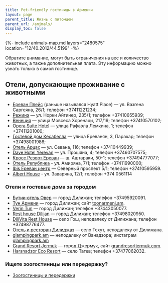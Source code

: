 ```yaml
---
title: Pet-friendly гостиницы в Армении
layout: page
parent_title: Жизнь с питомцем
parent_url: /animals/
display_toc: false
---
```


{%- include animals-map.md layers="2480575" location="12/40.2012/44.5199" -%}

Обратите внимание, могут быть ограничения на вес и количество животных, а также дополнительная плата. Эту информацию можно
узнать только в самой гостинице.

## Отели, допускающие проживание с животными

- [Ереван Плейс](https://yandex.ru/maps/org/yerevan_pleys/6494473678/) (раньше назывался Hyatt Place) — ул. Вазгена Саргсяна, 26/1; телефон +37411221234;
- [Режинэ](https://yandex.ru/maps/org/rezhine/28907706121/) — ул. Норки Айгинер, 235/1; телефон +37410655939;
- [Венеция](https://yandex.ru/maps/org/venetsiya/166723620307/) — улица Мовсеса Хоренаци, 217/19; телефон +37410570102;
- [Opera Suite Hotel](https://yandex.ru/maps/org/opera_suite_hotel/147894966895/) — улица Рафаэла Лемкина, 1; телефон +37411201000;
- [Гостевой дом Кесабелла](https://yandex.ru/maps/org/gostevoy_dom_kesabella/234786492198/) — улица Ереванян, 3, Паракар; телефон +37498001986;
- [Отель Арцах](https://yandex.ru/maps/org/otel_artsakh/223875545819/) — ул. Севана, 116; телефон +37410449939;
- [Dave Hotel Yerevan](https://yandex.ru/maps/org/dave_hotel_yerevan/198326053456/) — ул. Прошяна, 4; телефон +37460707575;
- [Кросс Резорт Ереван](https://yandex.ru/maps/org/kross_rezort_yerevan/1193096505/) — ш. Аштараки, 50-1; телефон +37494777077;
- [Отель Република](https://yandex.ru/maps/org/otel_republika_yerevan/141128342239/) - ул. Амиряна, 7/1; телефон +37411990000;
- [Ibis Ереван центр](https://yandex.ru/maps/org/ibis_yerevan_tsentr/1748657808/) — Северный проспект 5/1; телефон +37410595959.
- [Albert House](https://yandex.ru/maps/org/albert_house/224294205229/) - ул. Заваряна, 12/1; телефон +374 0561114

### Отели и гостевые дома за городом

- [Бутик-отель Овер](https://yandex.ru/maps/org/butik_otel_over/179643072999/) — город Дилижан; телефон +37495920091.
- [Тун Армени](https://yandex.ru/maps/org/tun_armeni/15945983303/) — город Дилижан; сайт [toonarmeni.am](https://www.toonarmeni.am).
- [Verin Tun](https://yandex.ru/maps/org/verin_tun/53711938211/) — город Дилижан; телефон +37443050077.
- [Rest house Dilijan](https://yandex.ru/maps/org/rest_house_dilijan/34777147882/) — город Дилижан; телефон +37498020950.
- [DiliVita Rest House](https://yandex.ru/maps/org/dilivita_rest_house/236966451280/) — село Гош, неподалеку от Дилижана; телефон +37498776477.
- [Отель и ресторан Дилиджаз](https://yandex.ru/maps/org/32685331959) — село Техут, неподалеку от Дилижана.
- [glampingpark.am](https://yandex.ru/maps/org/glamping_park/60923708256/) — неподалеку от Ванадзора; инстаграм [glampingpark.am](https://www.instagram.com/glampingpark.am/)
- [Grand Resort Jermuk](https://yandex.ru/maps/org/grand_resort_jermuk/202669564876/) — город Джермук, сайт [grandresortjermuk.com](https://www.grandresortjermuk.com/ru/).
- [Harsnadzor Eco Resort](https://yandex.ru/maps/org/harsnadzor_eco_resort/148323819074/) — село Татев; телефон +37477062032.

### Ищете зоогостиницы или передержку?

- [Зоогостиницы и передержки](services.md#zoohotel)
